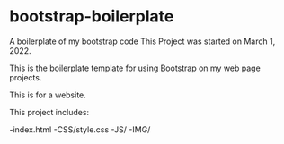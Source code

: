 # bootstrap-boilerplate
A boilerplate of my bootstrap code
This Project was started on March 1, 2022. 

This is the boilerplate template for using Bootstrap on my web page projects. 

This is for a website.

This project includes:

-index.html
-CSS/style.css
-JS/
-IMG/